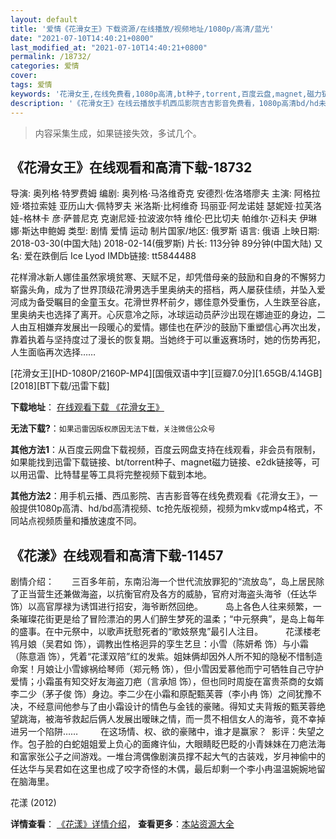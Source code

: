 ```yaml
---
layout: default
title: '爱情《花滑女王》下载资源/在线播放/视频地址/1080p/高清/蓝光'
date: "2021-07-10T14:40:21+0800"
last_modified_at: "2021-07-10T14:40:21+0800"
permalink: /18732/
categories: 爱情
cover:
tags: 爱情
keywords: '花滑女王,在线免费看,1080p高清,bt种子,torrent,百度云盘,magnet,磁力链,迅雷下载资源'
description: '《花滑女王》在线云播放手机西瓜影院吉吉影音免费看，1080p高清bd/hd未删减完整版和tc抢先枪版，mkv/mp4格式，附带bt/torrent种子、magnet/磁力链、百度云盘、网盘资源迅雷下载链接'
---
```


>内容采集生成，如果链接失效，多试几个。


## 《花滑女王》在线观看和高清下载-18732

导演: 奥列格·特罗费姆 编剧: 奥列格·马洛维奇克 安德烈·佐洛塔廖夫 主演: 阿格拉娅·塔拉索娃 亚历山大·佩特罗夫 米洛斯·比柯维奇 玛丽亚·阿龙诺娃 瑟妮娅·拉芙洛娃-格林卡 彦·萨普尼克 克谢尼娅·拉波波尔特 维伦·巴比切夫 帕维尔·迈科夫 伊琳娜·斯达申鲍姆 类型: 剧情 爱情 运动 制片国家/地区: 俄罗斯 语言: 俄语 上映日期: 2018-03-30(中国大陆) 2018-02-14(俄罗斯) 片长: 113分钟 89分钟(中国大陆) 又名: 爱在跌倒后 Ice Lyod IMDb链接: tt5844488

花样滑冰新人娜佳虽然家境贫寒、天赋不足，却凭借母亲的鼓励和自身的不懈努力崭露头角，成为了世界顶级花滑男选手里奥纳夫的搭档，两人屡获佳绩，并坠入爱河成为备受瞩目的金童玉女。花滑世界杯前夕，娜佳意外受重伤，人生跌至谷底，里奥纳夫也选择了离开。心灰意冷之际，冰球运动员萨沙出现在娜迪亚的身边，二人由互相嫌弃发展出一段暖心的爱情。娜佳也在萨沙的鼓励下重塑信心再次出发，靠着执着与坚持度过了漫长的恢复期。当她终于可以重返赛场时，她的伤势再犯，人生面临再次选择……


[花滑女王][HD-1080P/2160P-MP4][国俄双语中字][豆瓣7.0分][1.65GB/4.14GB][2018][BT下载/迅雷下载]

**下载地址**： [在线观看下载 《花滑女王》](https://www.btdx8.com/torrent/hhnw_2018.html) 


**无法下载?**：`如果迅雷因版权原因无法下载，关注微信公众号 `

**其他方法1**：从百度云网盘下载视频，百度云网盘支持在线观看，非会员有限制，如果能找到迅雷下载链接、bt/torrent种子、magnet磁力链接、e2dk链接等，可以用迅雷、比特彗星等工具将完整视频下载到本地。

**其他方法2**：用手机云播、西瓜影院、吉吉影音等在线免费观看《花滑女王》，一般提供1080p高清、hd/bd高清视频、tc抢先版视频，视频为mkv或mp4格式，不同站点视频质量和播放速度不同。


## 《花漾》在线观看和高清下载-11457

剧情介绍：　　三百多年前，东南沿海一个世代流放罪犯的“流放岛”，岛上居民除了正当营生还兼做海盗，以抗衡官府及各方的威胁，官府对海盗头海爷（任达华 饰）以高官厚禄为诱饵进行招安，海爷断然回绝。  　　岛上各色人往来频繁，一条璀璨花街更是给了冒险漂泊的男人们醉生梦死的温柔；“中元祭典”，是岛上每年的盛事。在中元祭中，以歌声抚慰死者的“歌妓祭鬼”最引人注目。  　　花漾楼老鸨月娘（吴君如 饰），调教出性格迥异的孪生艺旦：小雪（陈妍希 饰）与小霜（陈意涵 饰），凭着“花漾双陪”红的发紫。姐妹俩却因外人所不知的隐秘不惜制造命案！月娘让小雪嫁祸给琴师（郑元畅 饰），但小雪因爱慕他而宁可牺牲自己守护爱情；小霜虽有知交好友海盗刀疤（言承旭 饰），但也同时周旋在富贵茶商的女婿李二少（茅子俊 饰）身边。李二少在小霜和原配甄芙蓉（李小冉 饰）之间犹豫不决，不经意间他参与了由小霜设计的情色与金钱的豪赌。得知丈夫背叛的甄芙蓉绝望跳海，被海爷救起后俩人发展出暧昧之情，而一贯不相信女人的海爷，竟不幸掉进另一个陷阱……  　　在这场情、权、欲的豪赌中，谁才是赢家？  影评：失望之作。包子脸的白蛇姐姐爱上负心的面瘫许仙，大眼睛眨巴眨的小青妹妹在刀疤法海和富家张公子之间游戏。一堆台湾偶像剧演员撑不起大气的古装戏，岁月神偷中的任达华与吴君如在这里也成了咬字奇怪的木偶，最后却剩一个李小冉温温婉婉地留在脑海里。


花漾 (2012)

**详情查看**： [《花漾》详情介绍](/movie/11457/)， **查看更多**：[本站资源大全](/movie/t/all/)

